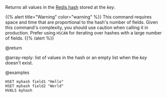 Returns all values in the [Redis hash](/docs/data-types/hashes) stored at the _key_.

{{% alert title="Warning" color="warning" %}}
This command requires space and time that are proportional to the hash's number of fields.
Given this command's complexity, you should use caution when calling it in production.
Prefer using `HSCAN` for iterating over hashes with a large number of fields.
{{% /alert %}}

@return

@array-reply: list of values in the hash or an empty list when the _key_ doesn't exist.

@examples

```cli
HSET myhash field1 "Hello"
HSET myhash field2 "World"
HVALS myhash
```
